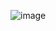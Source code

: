 ![image](https://user-images.githubusercontent.com/107851080/192118785-62e06d9e-73cb-4a42-8087-f8b928de3352.png)
